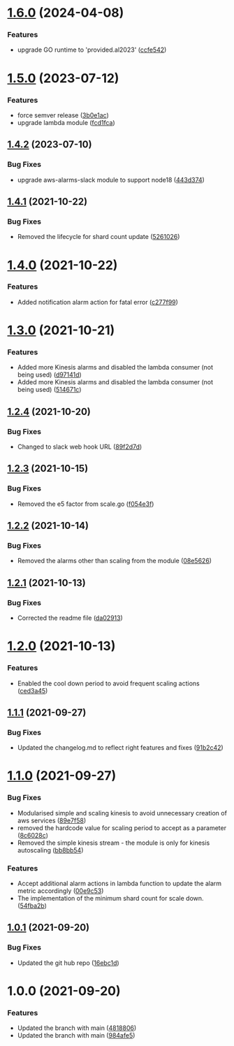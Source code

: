# [1.6.0](http://bitbucket.org/adaptavistlabs/module-kinesis-stream/compare/v1.5.0...v1.6.0) (2024-04-08)


### Features

* upgrade GO runtime to 'provided.al2023' ([ccfe542](http://bitbucket.org/adaptavistlabs/module-kinesis-stream/commits/ccfe542c9c8dc6451850a0ee774a5fb555e56140))

# [1.5.0](http://bitbucket.org/adaptavistlabs/module-kinesis-stream/compare/v1.4.2...v1.5.0) (2023-07-12)


### Features

* force semver release ([3b0e1ac](http://bitbucket.org/adaptavistlabs/module-kinesis-stream/commits/3b0e1ac283953c946ead9aef56fd583766ffcb9f))
* upgrade lambda module ([fcd1fca](http://bitbucket.org/adaptavistlabs/module-kinesis-stream/commits/fcd1fca4d19ee31508eed4942b4bd676e522df44))

## [1.4.2](http://bitbucket.org/adaptavistlabs/module-kinesis-stream/compare/v1.4.1...v1.4.2) (2023-07-10)


### Bug Fixes

* upgrade aws-alarms-slack module to support node18 ([443d374](http://bitbucket.org/adaptavistlabs/module-kinesis-stream/commits/443d374a0d7e399ad9ebf201179b01378205ce24))

## [1.4.1](http://bitbucket.org/adaptavistlabs/module-kinesis-stream/compare/v1.4.0...v1.4.1) (2021-10-22)


### Bug Fixes

* Removed the lifecycle for shard count update ([5261026](http://bitbucket.org/adaptavistlabs/module-kinesis-stream/commits/5261026478e898f14c317dc71d443251f9516208))

# [1.4.0](http://bitbucket.org/adaptavistlabs/module-kinesis-stream/compare/v1.3.0...v1.4.0) (2021-10-22)


### Features

* Added notification alarm action for fatal error ([c277f99](http://bitbucket.org/adaptavistlabs/module-kinesis-stream/commits/c277f997b25a3f48cf01662eea39847074da0271))

# [1.3.0](http://bitbucket.org/adaptavistlabs/module-kinesis-stream/compare/v1.2.4...v1.3.0) (2021-10-21)


### Features

* Added more Kinesis alarms and disabled the lambda consumer (not being used) ([d97141d](http://bitbucket.org/adaptavistlabs/module-kinesis-stream/commits/d97141dfd3d744383c9d9dc54c2cf6174bc41fe1))
* Added more Kinesis alarms and disabled the lambda consumer (not being used) ([514671c](http://bitbucket.org/adaptavistlabs/module-kinesis-stream/commits/514671c08c1f3e17ec5fdc957ad36dd698e63619))

## [1.2.4](http://bitbucket.org/adaptavistlabs/module-kinesis-stream/compare/v1.2.3...v1.2.4) (2021-10-20)


### Bug Fixes

* Changed to slack web hook URL ([89f2d7d](http://bitbucket.org/adaptavistlabs/module-kinesis-stream/commits/89f2d7d5a0e42421741a94a29a20a7e6f475198e))

## [1.2.3](http://bitbucket.org/adaptavistlabs/module-kinesis-stream/compare/v1.2.2...v1.2.3) (2021-10-15)


### Bug Fixes

* Removed the e5 factor from scale.go ([f054e3f](http://bitbucket.org/adaptavistlabs/module-kinesis-stream/commits/f054e3f4e008cf5913ee6e2da0f7d3b3d480f099))

## [1.2.2](http://bitbucket.org/adaptavistlabs/module-kinesis-stream/compare/v1.2.1...v1.2.2) (2021-10-14)


### Bug Fixes

* Removed the alarms other than scaling from the module ([08e5626](http://bitbucket.org/adaptavistlabs/module-kinesis-stream/commits/08e5626204927a27e041319556e8fca52b0c4b69))

## [1.2.1](http://bitbucket.org/adaptavistlabs/module-kinesis-stream/compare/v1.2.0...v1.2.1) (2021-10-13)


### Bug Fixes

* Corrected the readme file ([da02913](http://bitbucket.org/adaptavistlabs/module-kinesis-stream/commits/da0291349b989c27d05318142b922fad09fffc13))

# [1.2.0](http://bitbucket.org/adaptavistlabs/module-kinesis-stream/compare/v1.1.1...v1.2.0) (2021-10-13)


### Features

* Enabled the cool down period to avoid frequent scaling actions ([ced3a45](http://bitbucket.org/adaptavistlabs/module-kinesis-stream/commits/ced3a45013f8a4cf8f9c3607469d8a32ed9094cd))

## [1.1.1](http://bitbucket.org/adaptavistlabs/module-kinesis-stream/compare/v1.1.0...v1.1.1) (2021-09-27)


### Bug Fixes

* Updated the changelog.md to reflect right features and fixes ([91b2c42](http://bitbucket.org/adaptavistlabs/module-kinesis-stream/commits/91b2c42f1118a9afae88318152e1f76749fc040f))

# [1.1.0](http://bitbucket.org/adaptavistlabs/module-kinesis-stream/compare/v1.0.1...v1.1.0) (2021-09-27)


### Bug Fixes

* Modularised simple and scaling kinesis to avoid unnecessary creation of aws services ([89e7f58](http://bitbucket.org/adaptavistlabs/module-kinesis-stream/commits/89e7f58dc243e6a59653e4789a17f270bb0b4c8b))
* removed the hardcode value for scaling period to accept as a parameter ([8c6028c](http://bitbucket.org/adaptavistlabs/module-kinesis-stream/commits/8c6028ccc6d6c69ab096e196cf0eac3bb5b2f9c6))
* Removed the simple kinesis stream - the module is only for kinesis autoscaling ([bb8bb54](http://bitbucket.org/adaptavistlabs/module-kinesis-stream/commits/bb8bb54d24eb0c867eabdee8e030f697734d8811))

### Features

*  Accept additional alarm actions in lambda function to update the alarm metric accordingly ([00e9c53](http://bitbucket.org/adaptavistlabs/module-kinesis-stream/commits/00e9c536006f849c5347578f285ed03ae99e3586))
*  The implementation of the minimum shard count for scale down. ([54fba2b](http://bitbucket.org/adaptavistlabs/module-kinesis-stream/commits/54fba2b7b3632ed06e82b5ec2ee5d7fe65622a04))

## [1.0.1](http://bitbucket.org/adaptavistlabs/module-kinesis-stream/compare/v1.0.0...v1.0.1) (2021-09-20)


### Bug Fixes

* Updated the git hub repo ([16ebc1d](http://bitbucket.org/adaptavistlabs/module-kinesis-stream/commits/16ebc1d040973d27e4aef3ab67494a688c359eed))

# 1.0.0 (2021-09-20)


### Features

* Updated the branch with main ([4818806](http://bitbucket.org/adaptavistlabs/module-kinesis-stream/commits/48188066306accfcbaa36b01ec6ff9509794d94c))
* Updated the branch with main ([984afe5](http://bitbucket.org/adaptavistlabs/module-kinesis-stream/commits/984afe5c9aab92a641fd5baee1d0d98d42603a1c))
